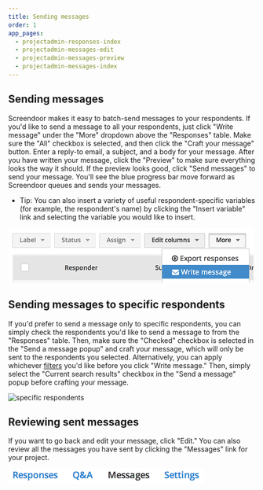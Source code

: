 ```yaml
---
title: Sending messages
order: 1
app_pages:
  - projectadmin-responses-index
  - projectadmin-messages-edit
  - projectadmin-messages-preview
  - projectadmin-messages-index
---
```


## Sending messages

Screendoor makes it easy to batch-send messages to your respondents. If you'd like to send a message to all your respondents, just click "Write message" under the "More" dropdown above the "Responses" table. Make sure the "All" checkbox is selected, and then click the "Craft your message" button. Enter a reply-to email, a subject, and a body for your message. After you have written your message, click the "Preview" to make sure everything looks the way it should. If the preview looks good, click "Send messages" to send your message. You'll see the blue progress bar move forward as Screendoor queues and sends your messages.

- Tip: You can also insert a variety of useful respondent-specific variables (for example, the respondent's name) by clicking the "Insert variable" link and selecting the variable you would like to insert.

![send message](../images/screenshot_send_message.png)

## Sending messages to specific respondents

If you'd prefer to send a message only to specific respondents, you can simply check the respondents you'd like to send a message to from the "Responses" table. Then, make sure the "Checked" checkbox is selected in the "Send a message popup" and craft your message, which will only be sent to the respondents you selected. Alternatively, you can apply whichever [filters](../responses/sorting_and_filtering_responses.html) you'd like before you click "Write message." Then, simply select the "Current search results" checkbox in the "Send a message" popup before crafting your message.

![specific respondents](../images/screenshot_specific_respondenders.png)

## Reviewing sent messages

If you want to go back and edit your message, click "Edit." You can also review all the messages you have sent by clicking the "Messages" link for your project.

![messages](../images/screenshot_messages_link.png)
